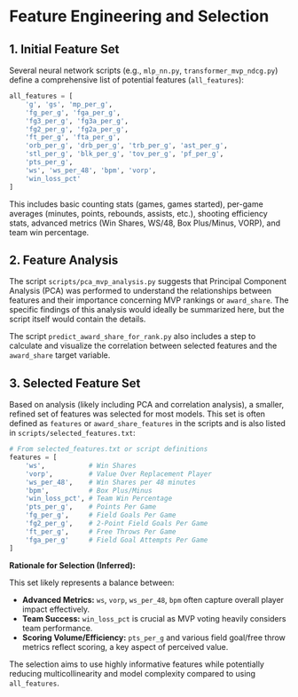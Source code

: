 # Feature Engineering and Selection

## 1. Initial Feature Set

Several neural network scripts (e.g., `mlp_nn.py`, `transformer_mvp_ndcg.py`) define a comprehensive list of potential features (`all_features`):

```python
all_features = [
    'g', 'gs', 'mp_per_g',
    'fg_per_g', 'fga_per_g', 
    'fg3_per_g', 'fg3a_per_g',
    'fg2_per_g', 'fg2a_per_g',
    'ft_per_g', 'fta_per_g',
    'orb_per_g', 'drb_per_g', 'trb_per_g', 'ast_per_g',
    'stl_per_g', 'blk_per_g', 'tov_per_g', 'pf_per_g',
    'pts_per_g',
    'ws', 'ws_per_48', 'bpm', 'vorp',
    'win_loss_pct'
]
```

This includes basic counting stats (games, games started), per-game averages (minutes, points, rebounds, assists, etc.), shooting efficiency stats, advanced metrics (Win Shares, WS/48, Box Plus/Minus, VORP), and team win percentage.

## 2. Feature Analysis

The script `scripts/pca_mvp_analysis.py` suggests that Principal Component Analysis (PCA) was performed to understand the relationships between features and their importance concerning MVP rankings or `award_share`. The specific findings of this analysis would ideally be summarized here, but the script itself would contain the details.

The script `predict_award_share_for_rank.py` also includes a step to calculate and visualize the correlation between selected features and the `award_share` target variable.

## 3. Selected Feature Set

Based on analysis (likely including PCA and correlation analysis), a smaller, refined set of features was selected for most models. This set is often defined as `features` or `award_share_features` in the scripts and is also listed in `scripts/selected_features.txt`:

```python
# From selected_features.txt or script definitions
features = [
    'ws',           # Win Shares
    'vorp',         # Value Over Replacement Player
    'ws_per_48',    # Win Shares per 48 minutes
    'bpm',          # Box Plus/Minus
    'win_loss_pct', # Team Win Percentage
    'pts_per_g',    # Points Per Game
    'fg_per_g',     # Field Goals Per Game
    'fg2_per_g',    # 2-Point Field Goals Per Game
    'ft_per_g',     # Free Throws Per Game
    'fga_per_g'     # Field Goal Attempts Per Game
]
```

**Rationale for Selection (Inferred):**

This set likely represents a balance between:

*   **Advanced Metrics:** `ws`, `vorp`, `ws_per_48`, `bpm` often capture overall player impact effectively.
*   **Team Success:** `win_loss_pct` is crucial as MVP voting heavily considers team performance.
*   **Scoring Volume/Efficiency:** `pts_per_g` and various field goal/free throw metrics reflect scoring, a key aspect of perceived value.

The selection aims to use highly informative features while potentially reducing multicollinearity and model complexity compared to using `all_features`. 